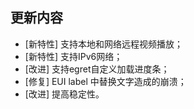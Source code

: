## 更新内容

* [新特性] 支持本地和网络远程视频播放；
* [新特性] 支持IPv6网络；
* [改进] 支持egret自定义加载进度条；
* [修复] EUI label 中替换文字造成的崩溃；
* [改进] 提高稳定性。